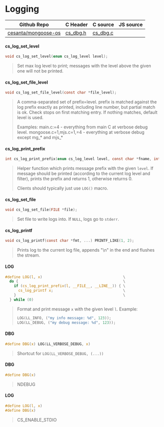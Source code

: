 # Logging
| Github Repo | C Header | C source  | JS source |
| ----------- | -------- | --------  | ----------------- |
| [cesanta/mongoose-os](https://github.com/cesanta/mongoose-os) | [cs_dbg.h](https://github.com/cesanta/mongoose-os/blob/master/include/cs_dbg.h) | [cs_dbg.c](https://github.com/cesanta/mongoose-os/blob/master/src/cs_dbg.c)  | &nbsp;         |

#### cs_log_set_level

```c
void cs_log_set_level(enum cs_log_level level);
```
> 
> Set max log level to print; messages with the level above the given one will
> not be printed.
>  
#### cs_log_set_file_level

```c
void cs_log_set_file_level(const char *file_level);
```
> 
> A comma-separated set of prefix=level.
> prefix is matched against the log prefix exactly as printed, including line
> number, but partial match is ok. Check stops on first matching entry.
> If nothing matches, default level is used.
> 
> Examples:
>   main.c:=4 - everything from main C at verbose debug level.
>   mongoose.c=1,mjs.c=1,=4 - everything at verbose debug except mg_* and mjs_*
> 
>  
#### cs_log_print_prefix

```c
int cs_log_print_prefix(enum cs_log_level level, const char *fname, int line);
```
> 
> Helper function which prints message prefix with the given `level`.
> If message should be printed (according to the current log level
> and filter), prints the prefix and returns 1, otherwise returns 0.
> 
> Clients should typically just use `LOG()` macro.
>  
#### cs_log_set_file

```c
void cs_log_set_file(FILE *file);
```
> 
> Set file to write logs into. If `NULL`, logs go to `stderr`.
>  
#### cs_log_printf

```c
void cs_log_printf(const char *fmt, ...) PRINTF_LIKE(1, 2);
```
> 
> Prints log to the current log file, appends "\n" in the end and flushes the
> stream.
>  
#### LOG

```c
#define LOG(l, x)                                     \
  do {                                                \
    if (cs_log_print_prefix(l, __FILE__, __LINE__)) { \
      cs_log_printf x;                                \
    }                                                 \
  } while (0)
```
> 
> Format and print message `x` with the given level `l`. Example:
> 
> ```c
> LOG(LL_INFO, ("my info message: %d", 123));
> LOG(LL_DEBUG, ("my debug message: %d", 123));
> ```
>  
#### DBG

```c
#define DBG(x) LOG(LL_VERBOSE_DEBUG, x)
```
> 
> Shortcut for `LOG(LL_VERBOSE_DEBUG, (...))`
>  
#### DBG

```c
#define DBG(x)
```
>  NDEBUG 
#### LOG

```c
#define LOG(l, x)
#define DBG(x)
```
>  CS_ENABLE_STDIO 

